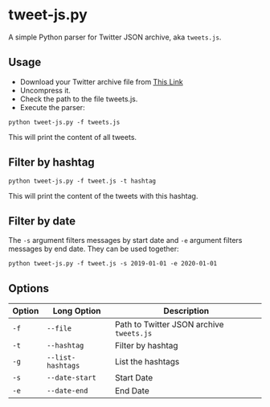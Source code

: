 # tweet-js.py #

A simple Python parser for Twitter JSON archive, aka `tweets.js`.


## Usage ##

- Download your Twitter archive file from [This Link](https://x.com/settings/download_your_data)
- Uncompress it.
- Check the path to the file tweets.js.
- Execute the parser:

```
python tweet-js.py -f tweets.js
```

This will print the content of all tweets.

## Filter by hashtag ##

```
python tweet-js.py -f tweet.js -t hashtag
```

This will print the content of the tweets with this hashtag.


## Filter by date ##

The `-s` argument filters messages by start date and `-e` argument filters messages by end date. They can be used together:

```
python tweet-js.py -f tweet.js -s 2019-01-01 -e 2020-01-01
```

## Options ##

| Option | Long Option | Description |
| - | - | - |
| `-f` | `--file` | Path to Twitter JSON archive  `tweets.js` |
| `-t` | `--hashtag` | Filter by hashtag |
| `-g` | `--list-hashtags` | List the hashtags |
| `-s` | `--date-start` | Start Date |
| `-e` | `--date-end` | End Date |
